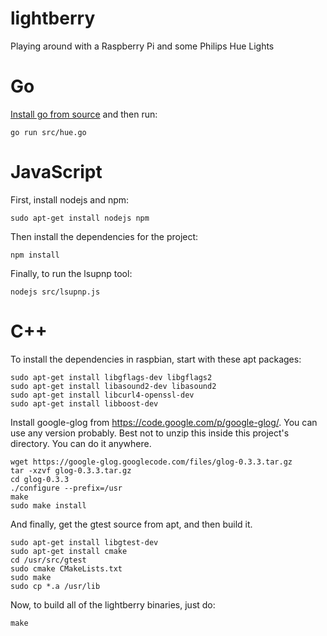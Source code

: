 lightberry
==========

Playing around with a Raspberry Pi and some Philips Hue Lights

# Go

[Install go from source](http://golang.org/doc/install/source) and then run:

    go run src/hue.go

# JavaScript

First, install nodejs and npm:

    sudo apt-get install nodejs npm

Then install the dependencies for the project:

    npm install

Finally, to run the lsupnp tool:

    nodejs src/lsupnp.js

# C++

To install the dependencies in raspbian, start with these apt packages:

    sudo apt-get install libgflags-dev libgflags2
    sudo apt-get install libasound2-dev libasound2
    sudo apt-get install libcurl4-openssl-dev
    sudo apt-get install libboost-dev

Install google-glog from https://code.google.com/p/google-glog/. You can use
any version probably. Best not to unzip this inside this project's directory.
You can do it anywhere.

    wget https://google-glog.googlecode.com/files/glog-0.3.3.tar.gz
    tar -xzvf glog-0.3.3.tar.gz
    cd glog-0.3.3
    ./configure --prefix=/usr
    make
    sudo make install

And finally, get the gtest source from apt, and then build it.

    sudo apt-get install libgtest-dev
    sudo apt-get install cmake
    cd /usr/src/gtest
    sudo cmake CMakeLists.txt
    sudo make
    sudo cp *.a /usr/lib

Now, to build all of the lightberry binaries, just do:

    make

